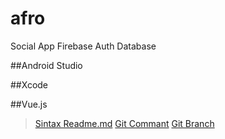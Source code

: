 # afro
Social App Firebase Auth Database 

##Android Studio

##Xcode

##Vue.js


> [Sintax Readme.md](https://help.github.com/articles/basic-writing-and-formatting-syntax)
> [Git Commant](http://rogerdudler.github.io/git-guide/)
> [Git Branch](https://github.com/Kunena/Kunena-Forum/wiki/Create-a-new-branch-with-git-and-manage-branches)